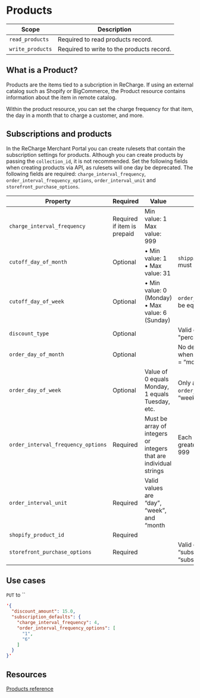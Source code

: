 # Products

|Scope|Description|
|-|-|
|`read_products`| Required to read products record.|
|`write_products`| Required to write to the products record.|

## What is a Product?
Products are the items tied to a subcription in ReCharge. If using an external catalog such as Shopify or BigCommerce, the Product resource contains information about the item in remote catalog.

Within the product resource, you can set the charge frequency for that item, the day in a month that to charge a customer, and more.

## Subscriptions and products

In the ReCharge Merchant Portal you can create rulesets that contain the subscription settings for products. Although you can create products by passing the `collection_id`, it is not recommended. Set the following fields when creating products via API, as rulesets will one day be deprecated. The following fields are required: `charge_interval_frequency`, `order_interval_frequency_options`, `order_interval_unit` and `storefront_purchase_options`.

|Property|Required|Value|Note|
|-|-|-|-|
|`charge_interval_frequency`|Required if item is prepaid| Min value: 1 <br>  Max value: 999||
|`cutoff_day_of_month`|Optional|• Min value: 1<br>• Max value: 31|`shipping_interval_unit` must be equal to "month"|
|`cutoff_day_of_week`|Optional|• Min value: 0 (Monday)<br>• Max value: 6 (Sunday)|`order_interval_unit` must be equal to "week".|
|`discount_type`|Optional||Valid option is only "percentage"|
|`order_day_of_month`|Optional||No default. Only applicable when `order_interval_unit` = “month”.|
|`order_day_of_week`| Optional|Value of 0 equals Monday, 1 equals Tuesday, etc.|Only applicable when `order_interval_unit` = “week”.|
|`order_interval_frequency_options`|Required|Must be array of integers or integers that are individual strings|Each integer/string must be greater than 0 and less than 999|
|`order_interval_unit`|Required|Valid values are “day”, “week”, and “month||
|`shopify_product_id`|Required|||
|`storefront_purchase_options`|Required||Valid options are “subscription_only” or “subscription_and_onetime”.|

## Use cases
<!--
type: tab
title: Updating a Product
-->
`PUT` to ``

```json
'{
  "discount_amount": 15.0,
  "subscription_defaults": {
    "charge_interval_frequency": 4,
    "order_interval_frequency_options": [
      "1",
      "6"
    ]
  }
}'
```
<!-- type: tab-end -->


## Resources
[Products reference](https://developer.rechargepayments.com/#products)

